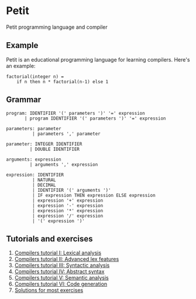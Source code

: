 # Petit

Petit programming language and compiler

## Example

Petit is an educational programming language for learning compilers. Here's an example:

    factorial(integer n) =
        if n then n * factorial(n-1) else 1

## Grammar

    program: IDENTIFIER '(' parameters ')' '=' expression
           | program IDENTIFIER '(' parameters ')' '=' expression

    parameters: parameter
              | parameters ',' parameter

    parameter: INTEGER IDENTIFIER
             | DOUBLE IDENTIFIER

    arguments: expression
             | arguments ',' expression

    expression: IDENTIFIER
              | NATURAL
              | DECIMAL
              | IDENTIFIER '(' arguments ')'
              | IF expression THEN expression ELSE expression
              | expression '+' expression
              | expression '-' expression
              | expression '*' expression
              | expression '/' expression
              | '(' expression ')'

## Tutorials and exercises

1. [Compilers tutorial I: Lexical analysis](/tutorial/p1_lexical_analysis.md)
2. [Compilers tutorial II: Advanced lex features](/tutorial/p2_advanced_lex.md)
3. [Compilers tutorial III: Syntactic analysis](/tutorial/p3_syntactic_analysis.md)
4. [Compilers tutorial IV: Abstract syntax](/tutorial/p4_abstract_syntax.md)
5. [Compilers tutorial V: Semantic analysis](/tutorial/p5_semantic_analysis.md)
6. [Compilers tutorial VI: Code generation](/tutorial/p6_code_generation.md)
7. [Solutions for most exercises](/source/)
